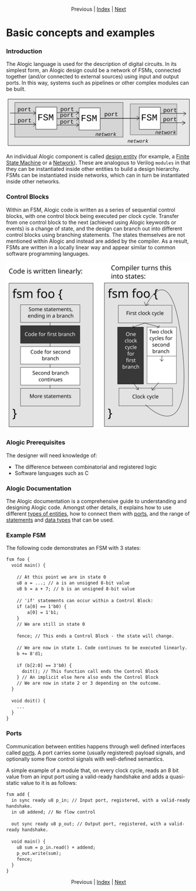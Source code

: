 <p align="center">
Previous |
<a href="index.md">Index</a> |
<a href="compilation.md">Next</a>
</p>

# Basic concepts and examples 

### Introduction

The Alogic language is used for the description of digital circuits. In its
simplest form, an Alogic design could be a network of FSMs, connected
together (and/or connected to external sources) using input and output ports. In
this way, systems such as pipelines or other complex modules can be built.

![intro](intro.svg)

An individual Alogic component is called [design entity](entities.md) (for
example, a [Finite State Machine](fsms.md) or a [Network](networks.md)). These
are analogous to Verilog `modules` in that they can be instantiated inside other
entities to build a design hierarchy. FSMs can be instantiated inside networks,
which can in turn be instantiated inside other networks.

### Control Blocks

Within an FSM, Alogic code is written as a series of sequential control blocks,
with one control block being executed per clock cycle. Transfer from one control
block to the next (achieved using Alogic keywords or events) is a change of
state, and the design can branch out into different control blocks using
branching statements. The states themselves are not mentioned within Alogic and
instead are added by the compiler. As a result, FSMs are written in a locally
linear way and appear similar to common software programming languages.

![control-blocks](control-block.svg)

### Alogic Prerequisites

The designer will need knowledge of:
- The difference between combinatorial and registered logic
- Software languages such as C

### Alogic Documentation

The Alogic documentation is a comprehensive guide to understanding and designing
Alogic code. Amongst other details, it explains how to use different [types of
entities](entities.md), how to connect them with [ports](ports.md), and the
range of [statements](statements.md) and [data types](types.md) that can be
used.

### Example FSM

The following code demonstrates an FSM with 3 states:

```
fsm foo {
  void main() {
  
    // At this point we are in state 0
    u8 a = ...; // a is an unsigned 8-bit value
    u8 b = a + 7; // b is an unsigned 8-bit value
    
    // 'if' statements can occur within a Control Block:
    if (a[0] == 1'b0) {
        a[0] = 1'b1;
    }
    // We are still in state 0
    
    fence; // This ends a Control Block - the state will change.
    
    // We are now in state 1. Code continues to be executed linearly.
    b += 8'd1;
    
    if (b[2:0] == 3'b0) {
      doit(); // This function call ends the Control Block
    } // An implicit else here also ends the Control Block
    // We are now in state 2 or 3 depending on the outcome.
  }

  void doit() {
    ...
  }
}
```

### Ports

Communication between entities happens through well defined interfaces called
[ports](ports.md). A port carries some (usually registered) payload signals,
and optionally some flow control signals with well-defined semantics.

A simple example of a module that, on every clock cycle, reads an 8 bit value
from an input port using a valid-ready handshake and adds a quasi-static value
to it is as follows:

```
fsm add {
  in sync ready u8 p_in; // Input port, registered, with a valid-ready handshake.
  in u8 addend; // No flow control

  out sync ready u8 p_out; // Output port, registered, with a valid-ready handshake.

  void main() {
    u8 sum = p_in.read() + addend;
    p_out.write(sum);
    fence;
  }
}
```

<p align="center">
Previous |
<a href="index.md">Index</a> |
<a href="compilation.md">Next</a>
</p>
